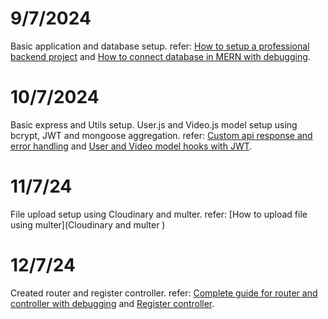 # 9/7/2024

Basic application and database setup.
refer: [How to setup a professional backend project](https://youtu.be/9B4CvtzXRpc?si=stx5sPsn0JP66Gjj) and [How to connect database in MERN with debugging](https://youtu.be/w4z8Py-UoNk?si=SULOBO5qHOc8KygU).

# 10/7/2024

Basic express and Utils setup. User.js and Video.js model setup using bcrypt, JWT and mongoose aggregation.
refer: [Custom api response and error handling](https://youtu.be/S5EpsMjel-M?si=SGoU99CDh2-enDq-) and [User and Video model hooks with JWT](https://youtu.be/S5EpsMjel-M?si=SGoU99CDh2-enDq-).

# 11/7/24

File upload setup using Cloudinary and multer.
refer: [How to upload file using multer](Cloudinary and multer )

# 12/7/24

Created router and register controller.
refer: [Complete guide for router and controller with debugging](https://youtu.be/HqcGLJSORaA?si=iy1U6pvekdwPjKwj) and [Register controller](https://youtu.be/VKXnSwNm_lE?si=PGPs3nY2R01WXZwv).